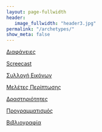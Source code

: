```yaml
---
layout: page-fullwidth
header:
   image_fullwidth: "header3.jpg"
permalink: "/archetypes/"
show_meta: false
---
```


[Διαφάνειες]()

[Screecast]()

[Συλλογή Εικόνων]()

[Μελέτες Περίπτωσης]()

[Δραστηριότητες]()

[Προγραμματισμός]()

[Βιβλιογραφία]()
